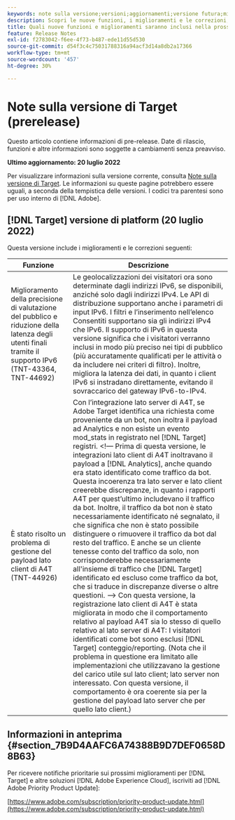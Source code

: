 ```yaml
---
keywords: note sulla versione;versioni;aggiornamenti;versione futura;miglioramenti;nuove funzioni;correzioni;aggiornamenti;prerelease
description: Scopri le nuove funzioni, i miglioramenti e le correzioni, compresi SDK, API e librerie JavaScript, inclusi nella prossima versione di Adobe Target.
title: Quali nuove funzioni e miglioramenti saranno inclusi nella prossima versione?
feature: Release Notes
exl-id: f2783042-f6ee-4f73-b487-ede11d55d530
source-git-commit: d54f3c4c75031788316a94acf3d14a8db2a17366
workflow-type: tm+mt
source-wordcount: '457'
ht-degree: 30%

---
```


# Note sulla versione di Target (prerelease)

Questo articolo contiene informazioni di pre-release. Date di rilascio, funzioni e altre informazioni sono soggette a cambiamenti senza preavviso.

**Ultimo aggiornamento: 20 luglio 2022**

Per visualizzare informazioni sulla versione corrente, consulta [Note sulla versione di Target](release-notes.md). Le informazioni su queste pagine potrebbero essere uguali, a seconda della tempistica delle versioni. I codici tra parentesi sono per uso interno di [!DNL Adobe].

## [!DNL Target] versione di platform (20 luglio 2022)

Questa versione include i miglioramenti e le correzioni seguenti:

| Funzione | Descrizione |
| --- | --- |
| Miglioramento della precisione di valutazione del pubblico e riduzione della latenza degli utenti finali tramite il supporto IPv6 (TNT-43364, TNT-44692) | Le geolocalizzazioni dei visitatori ora sono determinate dagli indirizzi IPv6, se disponibili, anziché solo dagli indirizzi IPv4. Le API di distribuzione supportano anche i parametri di input IPv6. I filtri e l’inserimento nell’elenco Consentiti supportano sia gli indirizzi IPv4 che IPv6. Il supporto di IPv6 in questa versione significa che i visitatori verranno inclusi in modo più preciso nei tipi di pubblico (più accuratamente qualificati per le attività o da includere nei criteri di filtro). Inoltre, migliora la latenza dei dati, in quanto i client IPv6 si instradano direttamente, evitando il sovraccarico del gateway IPv6-to-IPv4. |
| È stato risolto un problema di gestione del payload lato client di A4T (TNT-44926) | Con l’integrazione lato server di A4T, se Adobe Target identifica una richiesta come proveniente da un bot, non inoltra il payload ad Analytics e non esiste un evento mod_stats in registrato nel [!DNL Target] registri. &lt;!— Prima di questa versione, le integrazioni lato client di A4T inoltravano il payload a [!DNL Analytics], anche quando era stato identificato come traffico da bot. Questa incoerenza tra lato server e lato client creerebbe discrepanze, in quanto i rapporti A4T per quest’ultimo includevano il traffico da bot. Inoltre, il traffico da bot non è stato necessariamente identificato né segnalato, il che significa che non è stato possibile distinguere o rimuovere il traffico da bot dal resto del traffico. E anche se un cliente tenesse conto del traffico da solo, non corrisponderebbe necessariamente all&#39;insieme di traffico che [!DNL Target] identificato ed escluso come traffico da bot, che si traduce in discrepanze diverse o altre questioni. —> Con questa versione, la registrazione lato client di A4T è stata migliorata in modo che il comportamento relativo al payload A4T sia lo stesso di quello relativo al lato server di A4T: I visitatori identificati come bot sono esclusi [!DNL Target] conteggio/reporting. (Nota che il problema in questione era limitato alle implementazioni che utilizzavano la gestione del carico utile sul lato client; lato server non interessato. Con questa versione, il comportamento è ora coerente sia per la gestione del payload lato server che per quello lato client.) |


## Informazioni in anteprima {#section_7B9D4AAFC6A74388B9D7DEF0658D8B63}

Per ricevere notifiche prioritarie sui prossimi miglioramenti per [!DNL Target] e altre soluzioni [!DNL Adobe Experience Cloud], iscriviti ad [!DNL Adobe Priority Product Update]:

[https://www.adobe.com/subscription/priority-product-update.html](https://www.adobe.com/subscription/priority-product-update.html)
